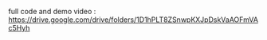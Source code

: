 full code and demo video : https://drive.google.com/drive/folders/1D1hPLT8ZSnwpKXJpDskVaAOFmVAc5Hyh
